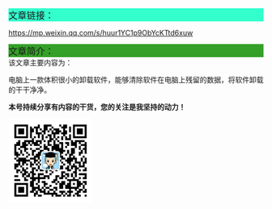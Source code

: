 <div style="background-color:#33ffcc;font-size:18px">文章链接：</div>



<a href="https://mp.weixin.qq.com/s/huur1YC1p9ObYcKTtd6xuw" target="_blank" >https://mp.weixin.qq.com/s/huur1YC1p9ObYcKTtd6xuw</a>



<div style="background-color:RGB(52,160,40);font-size:18px">文章简介：</div>
该文章主要内容为：

电脑上一款体积很小的卸载软件，能够清除软件在电脑上残留的数据，将软件卸载的干干净净。



**本号持续分享有内容的干货，您的关注是我坚持的动力！**

<img src="./../../../_assets/clip_image002.jpg" style="width:33%;" />